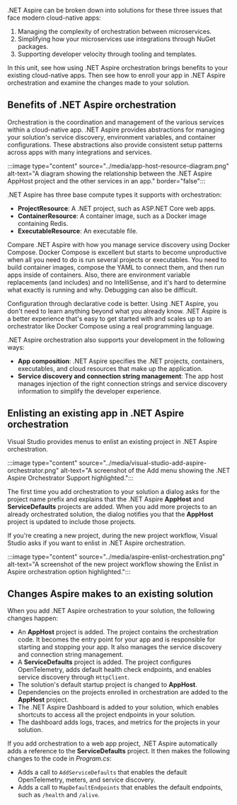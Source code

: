 .NET Aspire can be broken down into solutions for these three issues that face modern cloud-native apps:

1. Managing the complexity of orchestration between microservices.
1. Simplifying how your microservices use integrations through NuGet packages.
1. Supporting developer velocity through tooling and templates.

In this unit, see how using .NET Aspire orchestration brings benefits to your existing cloud-native apps. Then see how to enroll your app in .NET Aspire orchestration and examine the changes made to your solution.

## Benefits of .NET Aspire orchestration

Orchestration is the coordination and management of the various services within a cloud-native app. .NET Aspire provides abstractions for managing your solution's service discovery, environment variables, and container configurations. These abstractions also provide consistent setup patterns across apps with many integrations and services.

:::image type="content" source="../media/app-host-resource-diagram.png" alt-text="A diagram showing the relationship between the .NET Aspire AppHost project and the other services in an app." border="false":::

.NET Aspire has three base compute types it supports with orchestration:

- **ProjectResource**: A .NET project, such as ASP.NET Core web apps.
- **ContainerResource**: A container image, such as a Docker image containing Redis.
- **ExecutableResource**: An executable file.

Compare .NET Aspire with how you manage service discovery using Docker Compose. Docker Compose is excellent but starts to become unproductive when all you need to do is run several projects or executables. You need to build container images, compose the YAML to connect them, and then run apps inside of containers. Also, there are environment variable replacements (and includes) and no IntelliSense, and it's hard to determine what exactly is running and why. Debugging can also be difficult.

Configuration through declarative code is better. Using .NET Aspire, you don't need to learn anything beyond what you already know. .NET Aspire is a better experience that's easy to get started with and scales up to an orchestrator like Docker Compose using a real programming language.

.NET Aspire orchestration also supports your development in the following ways:

- **App composition**: .NET Aspire specifies the .NET projects, containers, executables, and cloud resources that make up the application.
- **Service discovery and connection string management**: The app host manages injection of the right connection strings and service discovery information to simplify the developer experience.

## Enlisting an existing app in .NET Aspire orchestration

Visual Studio provides menus to enlist an existing project in .NET Aspire orchestration.

:::image type="content" source="../media/visual-studio-add-aspire-orchestrator.png" alt-text="A screenshot of the Add menu showing the .NET Aspire Orchestrator Support highlighted.":::

The first time you add orchestration to your solution a dialog asks for the project name prefix and explains that the .NET Aspire **AppHost** and **ServiceDefaults** projects are added. When you add more projects to an already orchestrated solution, the dialog notifies you that the **AppHost** project is updated to include those projects.

If you're creating a new project, during the new project workflow, Visual Studio asks if you want to enlist in .NET Aspire orchestration.

:::image type="content" source="../media/aspire-enlist-orchestration.png" alt-text="A screenshot of the new project workflow showing the Enlist in Aspire orchestration option highlighted.":::

## Changes Aspire makes to an existing solution

When you add .NET Aspire orchestration to your solution, the following changes happen:

- An **AppHost** project is added. The project contains the orchestration code. It becomes the entry point for your app and is responsible for starting and stopping your app. It also manages the service discovery and connection string management.
- A **ServiceDefaults** project is added. The project configures OpenTelemetry, adds default health check endpoints, and enables service discovery through `HttpClient`.
- The solution's default startup project is changed to **AppHost**.
- Dependencies on the projects enrolled in orchestration are added to the **AppHost** project.
- The .NET Aspire Dashboard is added to your solution, which enables shortcuts to access all the project endpoints in your solution.
- The dashboard adds logs, traces, and metrics for the projects in your solution.

If you add orchestration to a web app project, .NET Aspire automatically adds a reference to the **ServiceDefaults** project. It then makes the following changes to the code in *Program.cs*:

- Adds a call to `AddServiceDefaults` that enables the default OpenTelemetry, meters, and service discovery.
- Adds a call to `MapDefaultEndpoints` that enables the default endpoints, such as `/health` and `/alive`.
